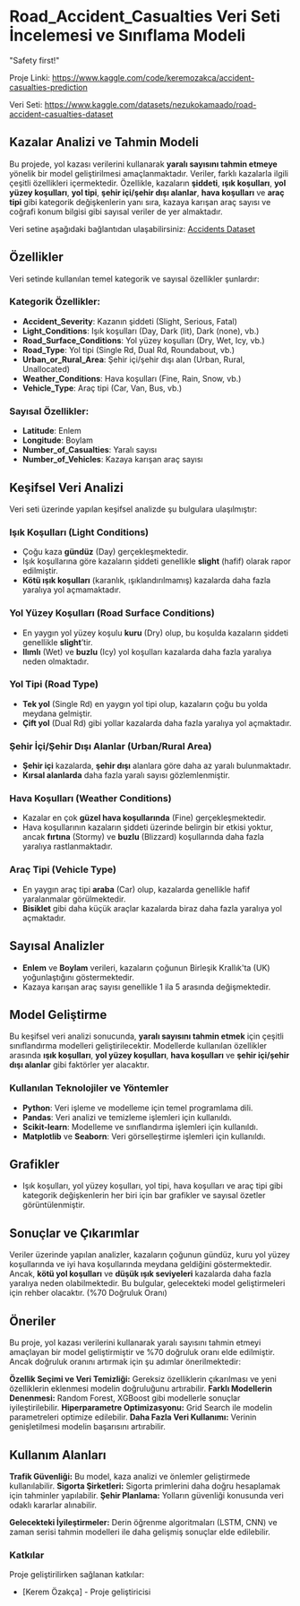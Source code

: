 # Road_Accident_Casualties Veri Seti İncelemesi ve Sınıflama Modeli
"Safety first!"

Proje Linki: https://www.kaggle.com/code/keremozakca/accident-casualties-prediction

Veri Seti: https://www.kaggle.com/datasets/nezukokamaado/road-accident-casualties-dataset

## Kazalar Analizi ve Tahmin Modeli

Bu projede, yol kazası verilerini kullanarak **yaralı sayısını tahmin etmeye** yönelik bir model geliştirilmesi amaçlanmaktadır. Veriler, farklı kazalarla ilgili çeşitli özellikleri içermektedir. Özellikle, kazaların **şiddeti**, **ışık koşulları**, **yol yüzey koşulları**, **yol tipi**, **şehir içi/şehir dışı alanlar**, **hava koşulları** ve **araç tipi** gibi kategorik değişkenlerin yanı sıra, kazaya karışan araç sayısı ve coğrafi konum bilgisi gibi sayısal veriler de yer almaktadır.

Veri setine aşağıdaki bağlantıdan ulaşabilirsiniz:
[Accidents Dataset](https://www.kaggle.com/datasets/nezukokamaado/road-accident-casualties-dataset)

## Özellikler

Veri setinde kullanılan temel kategorik ve sayısal özellikler şunlardır:

### Kategorik Özellikler:
- **Accident_Severity**: Kazanın şiddeti (Slight, Serious, Fatal)
- **Light_Conditions**: Işık koşulları (Day, Dark (lit), Dark (none), vb.)
- **Road_Surface_Conditions**: Yol yüzey koşulları (Dry, Wet, Icy, vb.)
- **Road_Type**: Yol tipi (Single Rd, Dual Rd, Roundabout, vb.)
- **Urban_or_Rural_Area**: Şehir içi/şehir dışı alan (Urban, Rural, Unallocated)
- **Weather_Conditions**: Hava koşulları (Fine, Rain, Snow, vb.)
- **Vehicle_Type**: Araç tipi (Car, Van, Bus, vb.)

### Sayısal Özellikler:
- **Latitude**: Enlem
- **Longitude**: Boylam
- **Number_of_Casualties**: Yaralı sayısı
- **Number_of_Vehicles**: Kazaya karışan araç sayısı

## Keşifsel Veri Analizi

Veri seti üzerinde yapılan keşifsel analizde şu bulgulara ulaşılmıştır:

### Işık Koşulları (Light Conditions)
- Çoğu kaza **gündüz** (Day) gerçekleşmektedir.
- Işık koşullarına göre kazaların şiddeti genellikle **slight** (hafif) olarak rapor edilmiştir.
- **Kötü ışık koşulları** (karanlık, ışıklandırılmamış) kazalarda daha fazla yaralıya yol açmamaktadır.
  
### Yol Yüzey Koşulları (Road Surface Conditions)
- En yaygın yol yüzey koşulu **kuru** (Dry) olup, bu koşulda kazaların şiddeti genellikle **slight**’tir.
- **Ilımlı** (Wet) ve **buzlu** (Icy) yol koşulları kazalarda daha fazla yaralıya neden olmaktadır.

### Yol Tipi (Road Type)
- **Tek yol** (Single Rd) en yaygın yol tipi olup, kazaların çoğu bu yolda meydana gelmiştir.
- **Çift yol** (Dual Rd) gibi yollar kazalarda daha fazla yaralıya yol açmaktadır.

### Şehir İçi/Şehir Dışı Alanlar (Urban/Rural Area)
- **Şehir içi** kazalarda, **şehir dışı** alanlara göre daha az yaralı bulunmaktadır.
- **Kırsal alanlarda** daha fazla yaralı sayısı gözlemlenmiştir.

### Hava Koşulları (Weather Conditions)
- Kazalar en çok **güzel hava koşullarında** (Fine) gerçekleşmektedir.
- Hava koşullarının kazaların şiddeti üzerinde belirgin bir etkisi yoktur, ancak **fırtına** (Stormy) ve **buzlu** (Blizzard) koşullarında daha fazla yaralıya rastlanmaktadır.

### Araç Tipi (Vehicle Type)
- En yaygın araç tipi **araba** (Car) olup, kazalarda genellikle hafif yaralanmalar görülmektedir.
- **Bisiklet** gibi daha küçük araçlar kazalarda biraz daha fazla yaralıya yol açmaktadır.

## Sayısal Analizler

- **Enlem** ve **Boylam** verileri, kazaların çoğunun Birleşik Krallık'ta (UK) yoğunlaştığını göstermektedir.
- Kazaya karışan araç sayısı genellikle 1 ila 5 arasında değişmektedir.

## Model Geliştirme

Bu keşifsel veri analizi sonucunda, **yaralı sayısını tahmin etmek** için çeşitli sınıflandırma modelleri geliştirilecektir. Modellerde kullanılan özellikler arasında **ışık koşulları**, **yol yüzey koşulları**, **hava koşulları** ve **şehir içi/şehir dışı alanlar** gibi faktörler yer alacaktır.

### Kullanılan Teknolojiler ve Yöntemler
- **Python**: Veri işleme ve modelleme için temel programlama dili.
- **Pandas**: Veri analizi ve temizleme işlemleri için kullanıldı.
- **Scikit-learn**: Modelleme ve sınıflandırma işlemleri için kullanıldı.
- **Matplotlib** ve **Seaborn**: Veri görselleştirme işlemleri için kullanıldı.

## Grafikler

- Işık koşulları, yol yüzey koşulları, yol tipi, hava koşulları ve araç tipi gibi kategorik değişkenlerin her biri için bar grafikler ve sayısal özetler görüntülenmiştir.

## Sonuçlar ve Çıkarımlar

Veriler üzerinde yapılan analizler, kazaların çoğunun gündüz, kuru yol yüzey koşullarında ve iyi hava koşullarında meydana geldiğini göstermektedir. Ancak, **kötü yol koşulları** ve **düşük ışık seviyeleri** kazalarda daha fazla yaralıya neden olabilmektedir. Bu bulgular, gelecekteki model geliştirmeleri için rehber olacaktır. (%70 Doğruluk Oranı)

## Öneriler
Bu proje, yol kazası verilerini kullanarak yaralı sayısını tahmin etmeyi amaçlayan bir model geliştirmiştir ve %70 doğruluk oranı elde edilmiştir. Ancak doğruluk oranını artırmak için şu adımlar önerilmektedir:

**Özellik Seçimi ve Veri Temizliği:** Gereksiz özelliklerin çıkarılması ve yeni özelliklerin eklenmesi modelin doğruluğunu artırabilir.
**Farklı Modellerin Denenmesi:** Random Forest, XGBoost gibi modellerle sonuçlar iyileştirilebilir.
**Hiperparametre Optimizasyonu:** Grid Search ile modelin parametreleri optimize edilebilir.
**Daha Fazla Veri Kullanımı:** Verinin genişletilmesi modelin başarısını artırabilir.

## Kullanım Alanları

**Trafik Güvenliği:** Bu model, kaza analizi ve önlemler geliştirmede kullanılabilir.
**Sigorta Şirketleri:** Sigorta primlerini daha doğru hesaplamak için tahminler yapılabilir.
**Şehir Planlama:** Yolların güvenliği konusunda veri odaklı kararlar alınabilir.

**Gelecekteki İyileştirmeler:**
Derin öğrenme algoritmaları (LSTM, CNN) ve zaman serisi tahmin modelleri ile daha gelişmiş sonuçlar elde edilebilir.

### Katkılar
Proje geliştirilirken sağlanan katkılar:
- [Kerem Özakça] - Proje geliştiricisi
